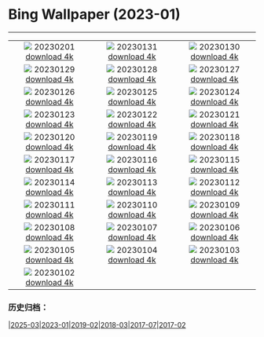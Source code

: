 # Bing Wallpaper (2023-01)
**************
| | | |
| :----: | :----: | :----: |
| ![](https://www.bing.com/th?id=OHR.SunriseCastle_DE-DE6987321313_1920x1080.jpg) 20230201 [download 4k](https://www.bing.com/th?id=OHR.SunriseCastle_DE-DE6987321313_UHD.jpg) | ![](https://www.bing.com/th?id=OHR.GoldruteWinter_DE-DE3393829775_1920x1080.jpg) 20230131 [download 4k](https://www.bing.com/th?id=OHR.GoldruteWinter_DE-DE3393829775_UHD.jpg) | ![](https://www.bing.com/th?id=OHR.IceSailingBalaton_DE-DE6659044258_1920x1080.jpg) 20230130 [download 4k](https://www.bing.com/th?id=OHR.IceSailingBalaton_DE-DE6659044258_UHD.jpg) |
| ![](https://www.bing.com/th?id=OHR.BlackbirdDay_DE-DE5591371007_1920x1080.jpg) 20230129 [download 4k](https://www.bing.com/th?id=OHR.BlackbirdDay_DE-DE5591371007_UHD.jpg) | ![](https://www.bing.com/th?id=OHR.BlueBahamas_DE-DE4821412204_1920x1080.jpg) 20230128 [download 4k](https://www.bing.com/th?id=OHR.BlueBahamas_DE-DE4821412204_UHD.jpg) | ![](https://www.bing.com/th?id=OHR.RedMangrove_DE-DE1625406419_1920x1080.jpg) 20230127 [download 4k](https://www.bing.com/th?id=OHR.RedMangrove_DE-DE1625406419_UHD.jpg) |
| ![](https://www.bing.com/th?id=OHR.HighArchChina_DE-DE5049467350_1920x1080.jpg) 20230126 [download 4k](https://www.bing.com/th?id=OHR.HighArchChina_DE-DE5049467350_UHD.jpg) | ![](https://www.bing.com/th?id=OHR.BirksofAberfeldy_DE-DE4614252179_1920x1080.jpg) 20230125 [download 4k](https://www.bing.com/th?id=OHR.BirksofAberfeldy_DE-DE4614252179_UHD.jpg) | ![](https://www.bing.com/th?id=OHR.ColleSantaLucia_DE-DE4218893188_1920x1080.jpg) 20230124 [download 4k](https://www.bing.com/th?id=OHR.ColleSantaLucia_DE-DE4218893188_UHD.jpg) |
| ![](https://www.bing.com/th?id=OHR.SunriseMoai_DE-DE3592014111_1920x1080.jpg) 20230123 [download 4k](https://www.bing.com/th?id=OHR.SunriseMoai_DE-DE3592014111_UHD.jpg) | ![](https://www.bing.com/th?id=OHR.YearRabbit_DE-DE3138498119_1920x1080.jpg) 20230122 [download 4k](https://www.bing.com/th?id=OHR.YearRabbit_DE-DE3138498119_UHD.jpg) | ![](https://www.bing.com/th?id=OHR.WaschbaerBirke_DE-DE2456768412_1920x1080.jpg) 20230121 [download 4k](https://www.bing.com/th?id=OHR.WaschbaerBirke_DE-DE2456768412_UHD.jpg) |
| ![](https://www.bing.com/th?id=OHR.FalklandKings_DE-DE2111895344_1920x1080.jpg) 20230120 [download 4k](https://www.bing.com/th?id=OHR.FalklandKings_DE-DE2111895344_UHD.jpg) | ![](https://www.bing.com/th?id=OHR.SFFParkCity_DE-DE1452194180_1920x1080.jpg) 20230119 [download 4k](https://www.bing.com/th?id=OHR.SFFParkCity_DE-DE1452194180_UHD.jpg) | ![](https://www.bing.com/th?id=OHR.WhiteSands_DE-DE0407454776_1920x1080.jpg) 20230118 [download 4k](https://www.bing.com/th?id=OHR.WhiteSands_DE-DE0407454776_UHD.jpg) |
| ![](https://www.bing.com/th?id=OHR.SessileOaks_DE-DE9549638738_1920x1080.jpg) 20230117 [download 4k](https://www.bing.com/th?id=OHR.SessileOaks_DE-DE9549638738_UHD.jpg) | ![](https://www.bing.com/th?id=OHR.BergpalaisPillnitz_DE-DE0888287933_1920x1080.jpg) 20230116 [download 4k](https://www.bing.com/th?id=OHR.BergpalaisPillnitz_DE-DE0888287933_UHD.jpg) | ![](https://www.bing.com/th?id=OHR.Turku_DE-DE9090739425_1920x1080.jpg) 20230115 [download 4k](https://www.bing.com/th?id=OHR.Turku_DE-DE9090739425_UHD.jpg) |
| ![](https://www.bing.com/th?id=OHR.DonkeyFeast_DE-DE8657491831_1920x1080.jpg) 20230114 [download 4k](https://www.bing.com/th?id=OHR.DonkeyFeast_DE-DE8657491831_UHD.jpg) | ![](https://www.bing.com/th?id=OHR.Pneumatocysts_DE-DE7897305526_1920x1080.jpg) 20230113 [download 4k](https://www.bing.com/th?id=OHR.Pneumatocysts_DE-DE7897305526_UHD.jpg) | ![](https://www.bing.com/th?id=OHR.RumeliHisari_DE-DE6291736436_1920x1080.jpg) 20230112 [download 4k](https://www.bing.com/th?id=OHR.RumeliHisari_DE-DE6291736436_UHD.jpg) |
| ![](https://www.bing.com/th?id=OHR.Umschreibung_DE-DE6146342489_1920x1080.jpg) 20230111 [download 4k](https://www.bing.com/th?id=OHR.Umschreibung_DE-DE6146342489_UHD.jpg) | ![](https://www.bing.com/th?id=OHR.HummockIce_DE-DE5996475227_1920x1080.jpg) 20230110 [download 4k](https://www.bing.com/th?id=OHR.HummockIce_DE-DE5996475227_UHD.jpg) | ![](https://www.bing.com/th?id=OHR.TeufelsbrueckeWilhelmshoehe_DE-DE5843541762_1920x1080.jpg) 20230109 [download 4k](https://www.bing.com/th?id=OHR.TeufelsbrueckeWilhelmshoehe_DE-DE5843541762_UHD.jpg) |
| ![](https://www.bing.com/th?id=OHR.Breckenridge_DE-DE5751584348_1920x1080.jpg) 20230108 [download 4k](https://www.bing.com/th?id=OHR.Breckenridge_DE-DE5751584348_UHD.jpg) | ![](https://www.bing.com/th?id=OHR.BlackFell_DE-DE5604022043_1920x1080.jpg) 20230107 [download 4k](https://www.bing.com/th?id=OHR.BlackFell_DE-DE5604022043_UHD.jpg) | ![](https://www.bing.com/th?id=OHR.HermelinSchnee_DE-DE5463277737_1920x1080.jpg) 20230106 [download 4k](https://www.bing.com/th?id=OHR.HermelinSchnee_DE-DE5463277737_UHD.jpg) |
| ![](https://www.bing.com/th?id=OHR.HIISSF_DE-DE5417261955_1920x1080.jpg) 20230105 [download 4k](https://www.bing.com/th?id=OHR.HIISSF_DE-DE5417261955_UHD.jpg) | ![](https://www.bing.com/th?id=OHR.Perihelion_DE-DE5314856003_1920x1080.jpg) 20230104 [download 4k](https://www.bing.com/th?id=OHR.Perihelion_DE-DE5314856003_UHD.jpg) | ![](https://www.bing.com/th?id=OHR.SandhillSleeping_DE-DE5257089230_1920x1080.jpg) 20230103 [download 4k](https://www.bing.com/th?id=OHR.SandhillSleeping_DE-DE5257089230_UHD.jpg) |
| ![](https://www.bing.com/th?id=OHR.HohenzollernBurg_DE-DE5165513029_1920x1080.jpg) 20230102 [download 4k](https://www.bing.com/th?id=OHR.HohenzollernBurg_DE-DE5165513029_UHD.jpg) |  |  |

### 历史归档：

|[2025-03](bing/2025-03/2025-03.md)|[2023-01](bing/2023-01/2023-01.md)|[2019-02](bing/2019-02/2019-02.md)|[2018-03](bing/2018-03/2018-03.md)|[2017-07](bing/2017-07/2017-07.md)|[2017-02](bing/2017-02/2017-02.md)
